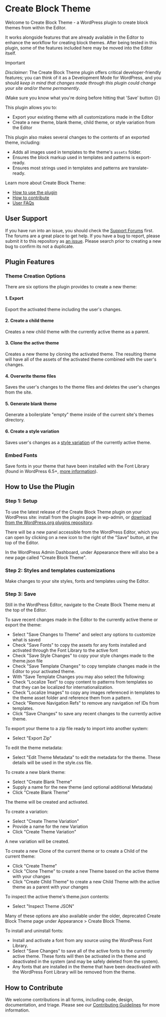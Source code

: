 # Create Block Theme

Welcome to Create Block Theme - a WordPress plugin to create block themes from within the Editor.

It works alongside features that are already available in the Editor to enhance the workflow for creating block themes. After being tested in this plugin, some of the features included here may be moved into the Editor itself.

> [!IMPORTANT]
> *Disclaimer:* The Create Block Theme plugin offers critical developer-friendly features; you can think of it as a Development Mode for WordPress, and you should *keep in mind that changes made through this plugin could change your site and/or theme permanently*.
>
> (Make sure you know what you're doing before hitting that 'Save' button 😉)

This plugin allows you to:

- Export your existing theme with all customizations made in the Editor
- Create a new theme, blank theme, child theme, or style variation from the Editor

This plugin also makes several changes to the contents of an exported theme, including:

- Adds all images used in templates to the theme's `assets` folder.
- Ensures the block markup used in templates and patterns is export-ready.
- Ensures most strings used in templates and patterns are translate-ready.

Learn more about Create Block Theme:

- [How to use the plugin](#how-to-use-the-plugin)
- [How to contribute](#how-to-contribute)
- [User FAQs](https://wordpress.org/plugins/create-block-theme/)

## User Support

If you have run into an issue, you should check the [Support Forums](https://wordpress.org/support/plugin/create-block-theme/) first. The forums are a great place to get help. If you have a bug to report, please submit it to this repository as [an issue](https://github.com/WordPress/create-block-theme/issues). Please search prior to creating a new bug to confirm its not a duplicate.

## Plugin Features

### Theme Creation Options

There are six options the plugin provides to create a new theme:

#### 1. Export

Export the activated theme including the user's changes.

#### 2. Create a child theme

Creates a new child theme with the currently active theme as a parent.

#### 3. Clone the active theme

Creates a new theme by cloning the activated theme. The resulting theme will have all of the assets of the activated theme combined with the user's changes.

#### 4. Overwrite theme files

Saves the user's changes to the theme files and deletes the user's changes from the site.

#### 5. Generate blank theme

Generate a boilerplate "empty" theme inside of the current site's themes directory.

#### 6. Create a style variation

Saves user's changes as a [style variation](https://developer.wordpress.org/themes/advanced-topics/theme-json/#global-styles-variations) of the currently active theme.

### Embed Fonts

Save fonts in your theme that have been installed with the Font Library (found in WordPress 6.5+, [more information](https://wordpress.org/documentation/wordpress-version/version-6-5/#add-and-manage-fonts-across-your-site)).

## How to Use the Plugin

### Step 1: Setup

To use the latest release of the Create Block Theme plugin on your WordPress site: install from the plugins page in wp-admin, or [download from the WordPress.org plugins repository](https://wordpress.org/plugins/create-block-theme).

There will be a new panel accessible from the WordPress Editor, which you can open by clicking on a new icon to the right of the "Save" button, at the top of the Editor.

In the WordPress Admin Dashboard, under Appearance there will also be a new page called "Create Block Theme".

### Step 2: Styles and templates customizations

Make changes to your site styles, fonts and templates using the Editor.

### Step 3: Save

Still in the WordPress Editor, navigate to the Create Block Theme menu at the top of the Editor.

To save recent changes made in the Editor to the currently active theme or export the theme:

- Select "Save Changes to Theme" and select any options to customize what is saved
- Check "Save Fonts" to copy the assets for any fonts installed and activated through the Font Library to the active font
- Check "Save Style Changes" to copy your style changes made to the theme.json file
- Check "Save Template Changes" to copy template changes made in the Editor to your activated theme.
- With "Save Template Changes you may also select the following:
- Check "Localize Text" to copy content to patterns from templates so that they can be localized for internationalization.
- Check "Localize Images" to copy any images referenced in templates to the theme asset folder and reference them from a pattern.
- Check "Remove Navigation Refs" to remove any navigation ref IDs from templates.
- Click "Save Changes" to save any recent changes to the currently active theme.

To export your theme to a zip file ready to import into another system:

- Select "Export Zip"

To edit the theme metadata:

- Select "Edit Theme Metadata" to edit the metadata for the theme. These details will be used in the style.css file.

To create a new blank theme:

- Select "Create Blank Theme"
- Supply a name for the new theme (and optional additional Metadata)
- Click "Create Blank Theme"

The theme will be created and activated.

To create a variation:

- Select "Create Theme Variation"
- Provide a name for the new Variation
- Click "Create Theme Variation"

A new variation will be created.

To create a new Clone of the current theme or to create a Child of the current theme:

- Click "Create Theme"
- Click "Clone Theme" to create a new Theme based on the active theme with your changes
- Click "Create Child Theme" to create a new Child Theme with the active theme as a parent with your changes

To inspect the active theme's theme.json contents:

- Select "Inspect Theme JSON"

Many of these options are also available under the older, deprecated Create Block Theme page under Appearance > Create Block Theme.

To install and uninstall fonts:

- Install and activate a font from any source using the WordPress Font Library.
- Select "Save Changes" to save all of the active fonts to the currently active theme. These fonts will then be activated in the theme and deactivated in the system (and may be safely deleted from the system).
- Any fonts that are installed in the theme that have been deactivated with the WordPress Font Library will be removed from the theme.

## How to Contribute

We welcome contributions in all forms, including code, design, documentation, and triage. Please see our [Contributing Guidelines](/CONTRIBUTING.md) for more information.
